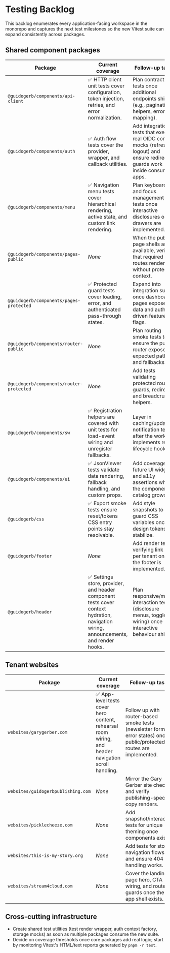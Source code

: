 # Testing Backlog

This backlog enumerates every application-facing workspace in the monorepo and captures the next test milestones so the new Vitest suite can expand consistently across packages.

## Shared component packages

| Package                                  | Current coverage                                                                                                                     | Follow-up tasks                                                                                                                      |
| ---------------------------------------- | ------------------------------------------------------------------------------------------------------------------------------------ | ------------------------------------------------------------------------------------------------------------------------------------ |
| `@guidogerb/components/api-client`       | ✅ HTTP client unit tests cover configuration, token injection, retries, and error normalization.                                    | Plan contract tests once additional endpoints ship (e.g., pagination helpers, error mapping).                                        |
| `@guidogerb/components/auth`             | ✅ Auth flow tests cover the provider, wrapper, and callback utilities.                                                              | Add integration tests that exercise real OIDC context mocks (refresh, logout) and ensure redirect guards work inside consuming apps. |
| `@guidogerb/components/menu`             | ✅ Navigation menu tests cover hierarchical rendering, active state, and custom link rendering.                                      | Plan keyboard and focus management tests once interactive disclosures or drawers are implemented.                                    |
| `@guidogerb/components/pages-public`     | _None_                                                                                                                               | When the public page shells are available, verify that required routes render without protected context.                             |
| `@guidogerb/components/pages-protected`  | ✅ Protected guard tests cover loading, error, and authenticated pass-through states.                                                | Expand into integration suites once dashboard pages expose real data and auth-driven feature flags.                                  |
| `@guidogerb/components/router-public`    | _None_                                                                                                                               | Plan routing smoke tests to ensure the public router exposes expected paths and fallbacks.                                           |
| `@guidogerb/components/router-protected` | _None_                                                                                                                               | Add tests validating protected route guards, redirects, and breadcrumb helpers.                                                      |
| `@guidogerb/components/sw`               | ✅ Registration helpers are covered with unit tests for load-event wiring and unregister fallbacks.                                  | Layer in caching/update notification tests after the worker implements real lifecycle hooks.                                         |
| `@guidogerb/components/ui`               | ✅ JsonViewer tests validate data rendering, fallback handling, and custom props.                                                    | Add coverage for future UI widgets and a11y assertions when the component catalog grows.                                             |
| `@guidogerb/css`                         | ✅ Export smoke tests ensure reset/tokens CSS entry points stay resolvable.                                                          | Add style snapshots to guard CSS variables once the design tokens stabilize.                                                         |
| `@guidogerb/footer`                      | _None_                                                                                                                               | Add render tests verifying link sets per tenant once the footer is implemented.                                                      |
| `@guidogerb/header`                      | ✅ Settings store, provider, and header component tests cover context hydration, navigation wiring, announcements, and render hooks. | Plan responsive/mobile interaction tests (disclosure menus, toggle wiring) once interactive behaviour ships.                         |

## Tenant websites

| Package                            | Current coverage                                                                                     | Follow-up tasks                                                                                                       |
| ---------------------------------- | ---------------------------------------------------------------------------------------------------- | --------------------------------------------------------------------------------------------------------------------- |
| `websites/garygerber.com`          | ✅ App-level tests cover hero content, rehearsal room wiring, and header navigation scroll handling. | Follow up with router-based smoke tests (newsletter form, error states) once public/protected routes are implemented. |
| `websites/guidogerbpublishing.com` | _None_                                                                                               | Mirror the Gary Gerber site checks and verify publishing-specific copy renders.                                       |
| `websites/picklecheeze.com`        | _None_                                                                                               | Add snapshot/interaction tests for unique theming once components exist.                                              |
| `websites/this-is-my-story.org`    | _None_                                                                                               | Add tests for story navigation flows and ensure 404 handling works.                                                   |
| `websites/stream4cloud.com`        | _None_                                                                                               | Cover the landing page hero, CTA wiring, and route guards once the app shell exists.                                  |

## Cross-cutting infrastructure

- Create shared test utilities (test render wrapper, auth context factory, storage mocks) as soon as multiple packages consume the new suite.
- Decide on coverage thresholds once core packages add real logic; start by monitoring Vitest's HTML/text reports generated by `pnpm -r test`.
